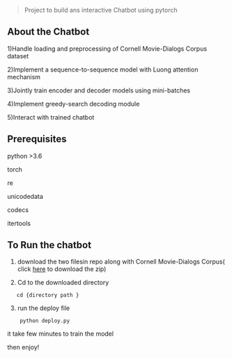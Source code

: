 >Project to build ans interactive  Chatbot using pytorch 

## About the Chatbot

1)Handle loading and preprocessing of Cornell Movie-Dialogs Corpus dataset

2)Implement a sequence-to-sequence model with Luong attention mechanism

3)Jointly train encoder and decoder models using mini-batches

4)Implement greedy-search decoding module

5)Interact with trained chatbot

## Prerequisites
python >3.6

torch

re

unicodedata

codecs

itertools

## To Run the chatbot 

1. download the two filesin repo along with Cornell Movie-Dialogs Corpus( click [here](https://www.cs.cornell.edu/~cristian/Cornell_Movie-Dialogs_Corpus.html) to download the zip)

2. Cd to the downloaded directory 
```
   cd {directory path }
```
3. run the deploy file
```
  	python deploy.py 
```
 it take few minutes to train the model 


 then enjoy!